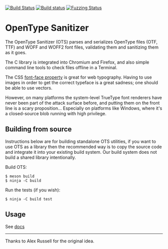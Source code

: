 [![Build Status](https://travis-ci.com/khaledhosny/ots.svg?branch=main)](https://travis-ci.com/khaledhosny/ots)
[![Build status](https://ci.appveyor.com/api/projects/status/0l9ms6g47corescm/branch/main?svg=true)](https://ci.appveyor.com/project/khaledhosny/ots/branch/main)
[![Fuzzing Status](https://oss-fuzz-build-logs.storage.googleapis.com/badges/ots.svg)](https://bugs.chromium.org/p/oss-fuzz/issues/list?sort=-opened&can=1&q=proj:ots)

OpenType Sanitizer
==================

The OpenType Sanitizer (OTS) parses and serializes OpenType files (OTF, TTF)
and WOFF and WOFF2 font files, validating them and sanitizing them as it goes.

The C library is integrated into Chromium and Firefox, and also simple
command line tools to check files offline in a Terminal.

The CSS [font-face property][1] is great for web typography. Having to use images
in order to get the correct typeface is a great sadness; one should be able to
use vectors.

However, on many platforms the system-level TrueType font renderers have never
been part of the attack surface before, and putting them on the front line is
a scary proposition... Especially on platforms like Windows, where it's a
closed-source blob running with high privilege.

Building from source
--------------------

Instructions below are for building standalone OTS utilities, if you want to
use OTS as a library then the recommended way is to copy the source code and
integrate it into your existing build system. Our build system does not build a
shared library intentionally.

Build OTS:

    $ meson build
    $ ninja -C build

Run the tests (if you wish):

    $ ninja -C build test

Usage
-----

See [docs](docs)

* * *

Thanks to Alex Russell for the original idea.

[1]: http://www.w3.org/TR/CSS2/fonts.html#font-descriptions
